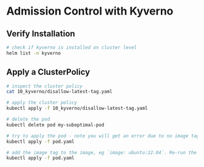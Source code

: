 # Admission Control with Kyverno

## Verify Installation

```bash
# check if kyverno is installed on cluster level
helm list -n kyverno
```

## Apply a ClusterPolicy

```bash
# inspect the cluster policy
cat 10_kyverno/disallow-latest-tag.yaml

# apply the cluster policy
kubectl apply -f 10_kyverno/disallow-latest-tag.yaml

# delete the pod
kubectl delete pod my-suboptimal-pod

# try to apply the pod - note you will get an error due to no image tag is provided
kubectl apply -f pod.yaml

# add the image tag to the image, eg `image: ubuntu:22.04`. Re-run the apply command. Now it works again
kubectl apply -f pod.yaml
```
